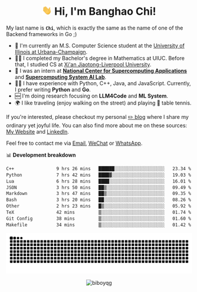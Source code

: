 <h1 align="center"><img src="assets/hi.gif" height="26" alt="wave"/> Hi, I'm Banghao Chi!</h1>

My last name is **`Chi`**, which is exactly the same as the name of one of the Backend frameworks in Go ;)

- 🏫 I'm currently an M.S. Computer Science student at the [University of Illinois at Urbana-Champaign](https://illinois.edu/).
- 👨‍🎓 I completed my Bachelor's degree in Mathematics at UIUC. Before that, I studied CS at [Xi'an Jiaotong-Liverpool University](https://www.xjtlu.edu.cn/en).
- 💼 I was an intern at **[National Center for Supercomputing Applications](https://www.ncsa.illinois.edu/)** and **[Supercomputing System AI Lab](https://supercomputing-system-ai-lab.github.io/)**.
- 👨‍💻 I have experience with Python, C++, Java, and JavaScript. Currently, I prefer writing **Python** and **Go**.
- 🆕 I'm doing research focusing on **LLM4Code** and **ML System**.
- 🌍 I like traveling (enjoy walking on the street) and playing 🏓 table tennis.

If you're interested, please checkout my personal [✏️ blog](https://banghao.live) where I share my ordinary yet joyful life. You can also find more about me on these sources: [My Website](https://biboyqg.github.io/) and [LinkedIn](https://www.linkedin.com/in/banghao-chi-550737276/).

Feel free to contact me via <a href="mailto:banghao2@illinois.edu">Email</a>, [WeChat](id:banghao1023) or [WhatsApp](+12173286124).

📊 **Development breakdown**

<!--START_SECTION:waka-->

```txt
C++                9 hrs 26 mins   ██████░░░░░░░░░░░░░░░░░░░   23.34 %
Python             7 hrs 42 mins   ████▓░░░░░░░░░░░░░░░░░░░░   19.03 %
Lua                6 hrs 28 mins   ████░░░░░░░░░░░░░░░░░░░░░   16.01 %
JSON               3 hrs 50 mins   ██▒░░░░░░░░░░░░░░░░░░░░░░   09.49 %
Markdown           3 hrs 47 mins   ██▒░░░░░░░░░░░░░░░░░░░░░░   09.35 %
Bash               3 hrs 20 mins   ██░░░░░░░░░░░░░░░░░░░░░░░   08.26 %
Other              2 hrs 23 mins   █▒░░░░░░░░░░░░░░░░░░░░░░░   05.92 %
TeX                42 mins         ▒░░░░░░░░░░░░░░░░░░░░░░░░   01.74 %
Git Config         38 mins         ▒░░░░░░░░░░░░░░░░░░░░░░░░   01.60 %
Makefile           34 mins         ▒░░░░░░░░░░░░░░░░░░░░░░░░   01.42 %
```

<!--END_SECTION:waka-->

<picture>
  <source media="(prefers-color-scheme: dark)" srcset="https://raw.githubusercontent.com/BiboyQG/BiboyQG/output/github-contribution-grid-snake-dark.svg">
  <source media="(prefers-color-scheme: light)" srcset="https://raw.githubusercontent.com/BiboyQG/BiboyQG/output/github-contribution-grid-snake.svg">
  <img alt="github contribution grid snake animation" src="https://raw.githubusercontent.com/BiboyQG/BiboyQG/output/github-contribution-grid-snake.svg">
</picture>

<br>

<p align="center"><img src="https://komarev.com/ghpvc/?username=biboyqg&label=Profile%20views&color=0e75b6&style=flat" alt="biboyqg" /> </p>

</div>
